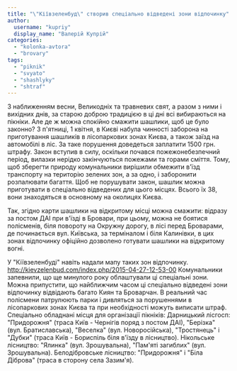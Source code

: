 ```yaml
---
title: "\"Кіївзеленбуд\" створив спеціально відведені зони відпочинку"
author: 
  username: "kupriy"
  display_name: "Валерій Купрій"
categories: 
  - "kolonka-avtora"
  - "brovary"
tags: 
  - "piknik"
  - "svyato"
  - "shashlyky"
  - "shtraf"
---
```


З наближенням весни, Великодніх та травневих свят, а разом з ними і вихідних днів, за старою доброю традицією в ці дні всі вибираються на пікніки. Але де ж можна спокійно смажити шашлики, щоб це було законно? З п'ятниці, 1 квітня, в Києві набула чинності заборона на приготування шашликів в лісопаркових зонах Києва, а також заїзд на автомобілі в ліс. За таке порушення доведеться заплатити 1500 грн. штрафу. Закон вступив в силу, оскільки почався пожежонебезпечний період, вилазки нерідко закінчуються пожежами та горами сміття. Тому, щоб зберегти природу комунальники вирішили обмежити в'їзд транспорту на територію зелених зон, а за одно, і заборонити розпалювати багаття. Щоб не порушувати закон, шашлик можна приготувати в спеціально відведених для цього місцях. Всього їх 38, вони знаходяться в основному на околицях Києва.

Так, згідно карти шашлики на відкритому місці можна смажити: відразу за постом ДАІ при в'їзді в Бровари, при цьому, можна не боятися полісменів, біля повороту на Окружну дорогу, в лісі перед Броварами, де починається вул. Київська, за терміналом і біля Калинівки, в цих зонах відпочинку офіційно дозволено готувати шашлики на відкритому вогні.

У "Кіївзеленбуді" навіть надали мапу таких зон відпочинку. http://kievzelenbud.com/index.php/2015-04-27-12-53-00 Комунальники запевнили, що ще минулого року облаштували ці спеціальні зони. Можна припустити, що найближчим часом ці спеціально відведені зони відпочинку відвідають багато Киян та Броварчан. В реальний час полісмени патрулюють парки і дивляться за порушеннями в лісопаркових зонах Києва та при необхідності можуть виписати штраф. Спеціально обладнані місця для організації пікніків: Дарницький лісгосп: "Придорожня" (траса Київ - Чернігів поряд з постом ДАІ), "Берізка" (вул. Братиславська), "Веселка" (вул. Новоросійська), "Тростянець" і "Дубки" (траса Київ - Бориспіль біля в'їзду в лісництво). Нікольське лісництво: "Ялинка" (вул. Зрошувальна), "Пам'яті загиблих" (вул. Зрошувальна). Белодібровське лісництво: "Придорожня" і "Біла Діброва" (траса в сторону села Зазим'я).

